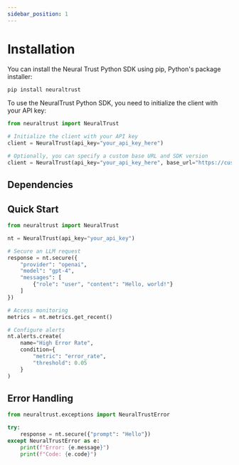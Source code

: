 ```yaml
---
sidebar_position: 1
---
```


# Installation

You can install the Neural Trust Python SDK using pip, Python's package installer:

```bash
pip install neuraltrust
```

To use the NeuralTrust Python SDK, you need to initialize the client with your API key:
```python
from neuraltrust import NeuralTrust

# Initialize the client with your API key
client = NeuralTrust(api_key="your_api_key_here")

# Optionally, you can specify a custom base URL and SDK version
client = NeuralTrust(api_key="your_api_key_here", base_url="https://custom.api.url", sdk_version="v2")
```
## Dependencies



## Quick Start

```python
from neuraltrust import NeuralTrust

nt = NeuralTrust(api_key="your_api_key")

# Secure an LLM request
response = nt.secure({
    "provider": "openai",
    "model": "gpt-4",
    "messages": [
        {"role": "user", "content": "Hello, world!"}
    ]
})

# Access monitoring
metrics = nt.metrics.get_recent()

# Configure alerts
nt.alerts.create(
    name="High Error Rate",
    condition={
        "metric": "error_rate",
        "threshold": 0.05
    }
)
```

## Error Handling

```python
from neuraltrust.exceptions import NeuralTrustError

try:
    response = nt.secure({"prompt": "Hello"})
except NeuralTrustError as e:
    print(f"Error: {e.message}")
    print(f"Code: {e.code}")
``` 